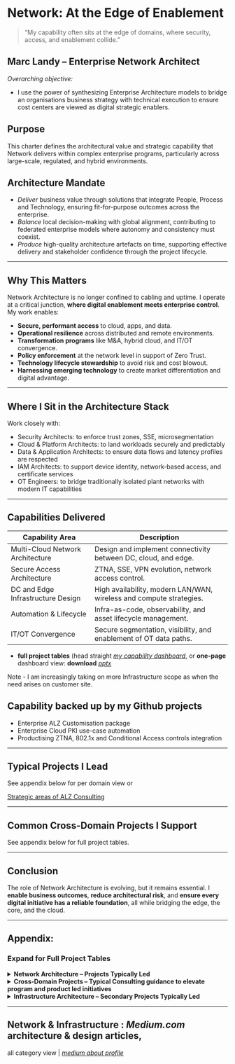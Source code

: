 # Network: At the Edge of Enablement

> “My capability often sits at the edge of domains, where security, access, and enablement collide.”

## Marc Landy – Enterprise Network Architect

*Overarching objective:*
- I use the power of synthesizing Enterprise Architecture models to bridge an organisations business strategy with technical execution to ensure cost centers are viewed as digital strategic enablers.

## Purpose  
This charter defines the architectural value and strategic capability that Network delivers within complex enterprise programs, 
particularly across large-scale, regulated, and hybrid environments.

## Architecture Mandate
- *Deliver* business value through solutions that integrate People, Process and Technology, ensuring fit-for-purpose outcomes across the enterprise.
- *Balance* local decision-making with global alignment, contributing to federated enterprise models where autonomy and consistency must coexist.
- *Produce* high-quality architecture artefacts on time, supporting effective delivery and stakeholder confidence through the project lifecycle.

---

## Why This Matters

Network Architecture is no longer confined to cabling and uptime. I operate at a critical junction, **where digital enablement meets enterprise control**. My work enables:

- **Secure, performant access** to cloud, apps, and data.
- **Operational resilience** across distributed and remote environments.
- **Transformation programs** like M&A, hybrid cloud, and IT/OT convergence.
- **Policy enforcement** at the network level in support of Zero Trust.
- **Technology lifecycle stewardship** to avoid risk and cost blowout.
- **Harnessing emerging technology** to create market differentiation and digital advantage.

---

## Where I Sit in the Architecture Stack

Work closely with:
- Security Architects: to enforce trust zones, SSE, microsegmentation
- Cloud & Platform Architects: to land workloads securely and predictably
- Data & Application Architects: to ensure data flows and latency profiles are respected
- IAM Architects: to support device identity, network-based access, and certificate services
- OT Engineers: to bridge traditionally isolated plant networks with modern IT capabilities

---

## Capabilities Delivered

| Capability Area | Description |
|------------------|-------------|
| Multi-Cloud Network Architecture | Design and implement connectivity between DC, cloud, and edge. |
| Secure Access Architecture | ZTNA, SSE, VPN evolution, network access control. |
| DC and Edge Infrastructure Design | High availability, modern LAN/WAN, wireless and compute strategies. |
| Automation & Lifecycle | Infra-as-code, observability, and asset lifecycle management. |
| IT/OT Convergence | Secure segmentation, visibility, and enablement of OT data paths. |
- **full project tables** (head straight [_my capability dashboard_](https://github.com/marclandy/enterprise-infra/blob/cc569da1f34197d25de3acfd46dcbd451cf79a5c/architecture%20practice/consulting/net-arch-capability-dashboard.md), or **one-page** dashboard view: **download** [_pptx_](https://github.com/marclandy/enterprise-infra/blob/b81f9aeb170ddc7899a1c826a3275451625d5900/architecture%20practice/consulting/ML-Technology-Capabilities-Delivered-v0.1.pptx)

Note - I am increasingly taking on more Infrastructure scope as when the need arises on customer site. 

## Capability backed up by my Github projects
- Enterprise ALZ Customisation package
- Enterprise Cloud PKI use-case automation
- Productising ZTNA, 802.1x and Conditional Access controls integration
---

## Typical Projects I Lead

See appendix below for per domain view or 

[Strategic areas of ALZ Consulting](https://github.com/marclandy/enterprise-infra/blob/marclandy-integration/architecture%20practice/deliverables/enterprise%20alz/Strategic%20Areas%20of%20ALZ%20Consulting%20Value.md)

---

## Common Cross-Domain Projects I Support

See appendix below for full project tables.

---

## Conclusion

The role of Network Architecture is evolving, but it remains essential. I **enable business outcomes**, **reduce architectural risk**, and **ensure every digital initiative has a reliable foundation**, all while bridging the edge, the core, and the cloud.

---

## Appendix: 

### Expand for Full Project Tables

<details>
<summary><strong> Network Architecture – Projects Typically Led</strong></summary>

| Project Name | Typical Scope/Trigger | Role Type |
|--------------|------------------------|-----------|
| Enterprise WAN/SD-WAN Modernisation | Replace MPLS/legacy SD-WAN to enable MCN and cloud-first apps | Lead |
| Branch Network Refresh | Hardware lifecycle, wireless and switching refresh | Lead |
| Cloud Network Integration | Azure, AWS network patterns, ExpressRoute, Direct Connect | Lead |
| DC Interconnect & VXLAN | L2/L3 segmentation, workload mobility, EVPN fabric | Lead |
| IT/OT Segmentation | Purdue segmentation, firewall insertion, NAC | Lead |
| ZTNA/Secure Access Architecture | SASE, ZTNA, identity-aware networking | Lead |
| Network Automation | Intent-based, templated provisioning via Ansible/Terraform | Lead |
| M&A Network Separation | LAN/WAN/Cloud transition design | Lead |
| UC Network Readiness | Teams, Zoom, VoIP support across distributed WAN | Lead |

</details>

<details>
<summary><strong> Cross-Domain Projects – Typical Consulting guidance to elevate program and product led initiatives </strong></summary>

Objectives:
- These customer engagements are smaller projects, each with negotiable levels of committment designed to govern the project scope items & ensure delivery outcomes.
- support a diverse range of domains, tailoring deliverables to sutiable the project phase & set of requirements, refer to the breakdown below;
- the linked pages, expand on the summary table below, assiting Project Managers with assessing [resourcing](https://github.com/marclandy/enterprise-infra/blob/marclandy-integration/architecture%20practice/consulting/net%20arch%20charter,%20cross-domain%20projects,%20overview.md#cross-domain-projects--contribution-matrix), based on the scope & project team can get an idea of [discussion points](https://github.com/marclandy/enterprise-infra/blob/f671561d85c32769a001038d4e77311219d97f36/architecture%20practice/consulting/net%20arch%20charter%2C%20cross-domain%20projects%20detailed%20guidance.md).
  
- [Net Arch Contribution Matrix](https://github.com/marclandy/enterprise-infra/blob/marclandy-integration/architecture%20practice/consulting/net%20arch%20charter,%20cross-domain%20projects,%20overview.md#cross-domain-projects--contribution-matrix)      

- [Adaptable Project Guidance](https://github.com/marclandy/enterprise-infra/blob/f671561d85c32769a001038d4e77311219d97f36/architecture%20practice/consulting/net%20arch%20charter%2C%20cross-domain%20projects%20detailed%20guidance.md)
  
| Project Name | Typical Role | Why Net Arch is Needed |
|--------------|---------------|-------------------|
| Cyber Security Programs | Contributor | Microsegmentation, SASE integration |
| IAM & Certificate Platforms | Consultant | Secure device access, NAC, PKI infra |
| SaaS Migrations (e.g. O365) | Contributor | WAN breakout, perf optimization |
| DevOps & Container Platforms | Support | Infra, storage, DNS, overlay networking |
| Integration Platforms (ESB/API) | Support | Zoning, infra readiness |
| EUC/VDI Modernisation | Support | Network latency, profile tuning |
| Data Platform Initiatives | Support | Peering, IP range mgmt, transit encryption |
| Observability & ITOM Uplift | Contributor | Infra telemetry, SNMP, syslog, CMDB feeds |

</details>

<details>
<summary><strong> Infrastructure Architecture – Secondary Projects Typically Led</strong></summary>
- My next full-time roles, I'd look to expand my Infrastructure capability to complete all items below.

| Project Name | Typical Scope/Trigger | Role Type |
|--------------|------------------------|-----------|
| Enterprise Hosting Modernisation | Move from IaaS to containers/serverless | <> |
| Compute and Storage Refresh | Hardware lifecycle, HCI rollout | Lead |
| Remote Site Modernisation | All-in-one site infrastructure uplift | Lead |
| Disaster Recovery Refresh | DR strategy, DRaaS, replication | Lead |
| Infrastructure Automation | IaC adoption, CMDB sync, config mgmt | <> |
| Cloud Landing Zone Builds | Base infrastructure, identity, DNS, network | <> |
| Site Exit / DC Exit | Infrastructure decommission, cloud migration | <> |
| Lifecycle Management | Asset refresh, patching, supportability uplift | <> |

</details>

---

## Network & Infrastructure : *Medium.com* architecture & design articles, 

all category view | [*medium about profile*](https://medium.com/@marclandy.me/lists) 
